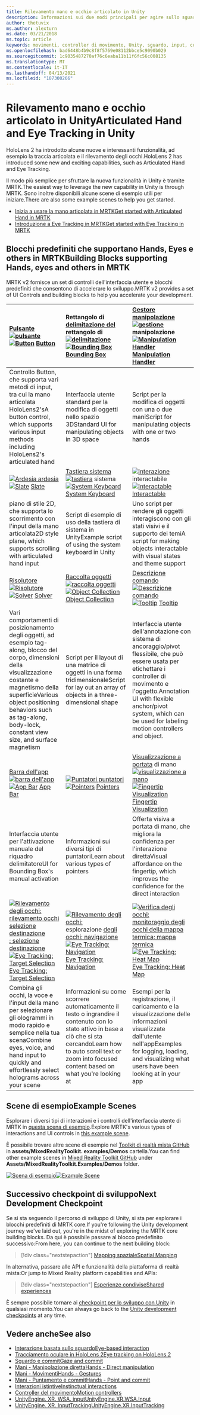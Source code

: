 ```yaml
---
title: Rilevamento mano e occhio articolato in Unity
description: Informazioni sui due modi principali per agire sullo sguardo in Unity, movimenti della mano e controller di movimento.
author: thetuvix
ms.author: alexturn
ms.date: 03/21/2018
ms.topic: article
keywords: movimenti, controller di movimento, Unity, sguardo, input, cuffie per realtà mista, cuffie di realtà mista di Windows, cuffie per realtà virtuale, MRTK, Toolkit di realtà mista
ms.openlocfilehash: bad6448b4b9c8f8f5769e08112bbce5c9090b029
ms.sourcegitcommit: 1c9035487270af76c6eaba11b11f6fc56c008135
ms.translationtype: MT
ms.contentlocale: it-IT
ms.lasthandoff: 04/13/2021
ms.locfileid: "107300266"
---
```

# <a name="articulated-hand-and-eye-tracking-in-unity"></a><span data-ttu-id="e3f43-104">Rilevamento mano e occhio articolato in Unity</span><span class="sxs-lookup"><span data-stu-id="e3f43-104">Articulated Hand and Eye Tracking in Unity</span></span>

<span data-ttu-id="e3f43-105">HoloLens 2 ha introdotto alcune nuove e interessanti funzionalità, ad esempio la traccia articolata e il rilevamento degli occhi.</span><span class="sxs-lookup"><span data-stu-id="e3f43-105">HoloLens 2 has introduced some new and exciting capabilities, such as Articulated Hand and Eye Tracking.</span></span>

<span data-ttu-id="e3f43-106">Il modo più semplice per sfruttare la nuova funzionalità in Unity è tramite MRTK.</span><span class="sxs-lookup"><span data-stu-id="e3f43-106">The easiest way to leverage the new capability in Unity is through MRTK.</span></span> <span data-ttu-id="e3f43-107">Sono inoltre disponibili alcune scene di esempio utili per iniziare.</span><span class="sxs-lookup"><span data-stu-id="e3f43-107">There are also some example scenes to help you get started.</span></span>

* [<span data-ttu-id="e3f43-108">Inizia a usare la mano articolata in MRTK</span><span class="sxs-lookup"><span data-stu-id="e3f43-108">Get started with Articulated Hand  in MRTK</span></span>](https://docs.microsoft.com/windows/mixed-reality/mrtk-unity/features/input/hand-tracking)
* [<span data-ttu-id="e3f43-109">Introduzione a Eye Tracking in MRTK</span><span class="sxs-lookup"><span data-stu-id="e3f43-109">Get started with Eye Tracking in MRTK</span></span>](https://docs.microsoft.com/windows/mixed-reality/mrtk-unity/features/input/eye-tracking/eye-tracking-main)

## <a name="building-blocks-supporting-hands-eyes-and-others-in-mrtk"></a><span data-ttu-id="e3f43-110">Blocchi predefiniti che supportano Hands, Eyes e others in MRTK</span><span class="sxs-lookup"><span data-stu-id="e3f43-110">Building Blocks supporting Hands, eyes and others in MRTK</span></span>

<span data-ttu-id="e3f43-111">MRTK v2 fornisce un set di controlli dell'interfaccia utente e blocchi predefiniti che consentono di accelerare lo sviluppo.</span><span class="sxs-lookup"><span data-stu-id="e3f43-111">MRTK v2 provides a set of UI Controls and building blocks to help you accelerate your development.</span></span>

|  <span data-ttu-id="e3f43-112">[Pulsante](https://docs.microsoft.com/windows/mixed-reality/mrtk-unity/features/ux-building-blocks/button) [ ![ pulsante](images/MRTK_Button_Main.png)](https://docs.microsoft.com/windows/mixed-reality/mrtk-unity/features/ux-building-blocks/button)</span><span class="sxs-lookup"><span data-stu-id="e3f43-112">[![Button](images/MRTK_Button_Main.png)](https://docs.microsoft.com/windows/mixed-reality/mrtk-unity/features/ux-building-blocks/button) [Button](https://docs.microsoft.com/windows/mixed-reality/mrtk-unity/features/ux-building-blocks/button)</span></span> | <span data-ttu-id="e3f43-113">Rettangolo di [delimitazione del](https://docs.microsoft.com/windows/mixed-reality/mrtk-unity/features/ux-building-blocks/bounding-box) rettangolo di [ ![ delimitazione](images/MRTK_BoundingBox_Main.png)](https://docs.microsoft.com/windows/mixed-reality/mrtk-unity/features/ux-building-blocks/bounding-box)</span><span class="sxs-lookup"><span data-stu-id="e3f43-113">[![Bounding Box](images/MRTK_BoundingBox_Main.png)](https://docs.microsoft.com/windows/mixed-reality/mrtk-unity/features/ux-building-blocks/bounding-box) [Bounding Box](https://docs.microsoft.com/windows/mixed-reality/mrtk-unity/features/ux-building-blocks/bounding-box)</span></span> | <span data-ttu-id="e3f43-114">[Gestore manipolazione](https://docs.microsoft.com/windows/mixed-reality/mrtk-unity/features/ux-building-blocks/manipulation-handler) [ ![ gestione](images/MRTK_Manipulation_Main.png)](https://docs.microsoft.com/windows/mixed-reality/mrtk-unity/features/ux-building-blocks/manipulation-handler) manipolazione</span><span class="sxs-lookup"><span data-stu-id="e3f43-114">[![Manipulation Handler](images/MRTK_Manipulation_Main.png)](https://docs.microsoft.com/windows/mixed-reality/mrtk-unity/features/ux-building-blocks/manipulation-handler) [Manipulation Handler](https://docs.microsoft.com/windows/mixed-reality/mrtk-unity/features/ux-building-blocks/manipulation-handler)</span></span> |
|:--- | :--- | :--- |
| <span data-ttu-id="e3f43-115">Controllo Button, che supporta vari metodi di input, tra cui la mano articolata HoloLens2's</span><span class="sxs-lookup"><span data-stu-id="e3f43-115">A button control, which supports various input methods including HoloLens2's articulated hand</span></span> | <span data-ttu-id="e3f43-116">Interfaccia utente standard per la modifica di oggetti nello spazio 3D</span><span class="sxs-lookup"><span data-stu-id="e3f43-116">Standard UI for manipulating objects in 3D space</span></span> | <span data-ttu-id="e3f43-117">Script per la modifica di oggetti con una o due mani</span><span class="sxs-lookup"><span data-stu-id="e3f43-117">Script for manipulating objects with one or two hands</span></span> |
|  <span data-ttu-id="e3f43-118">[ ![ Ardesia ardesia](images/MRTK_Slate_Main.png)](https://docs.microsoft.com/windows/mixed-reality/mrtk-unity/features/ux-building-blocks/slate) [](https://docs.microsoft.com/windows/mixed-reality/mrtk-unity/features/ux-building-blocks/slate)</span><span class="sxs-lookup"><span data-stu-id="e3f43-118">[![Slate](images/MRTK_Slate_Main.png)](https://docs.microsoft.com/windows/mixed-reality/mrtk-unity/features/ux-building-blocks/slate) [Slate](https://docs.microsoft.com/windows/mixed-reality/mrtk-unity/features/ux-building-blocks/slate)</span></span> | <span data-ttu-id="e3f43-119">[Tastiera sistema](https://docs.microsoft.com/windows/mixed-reality/mrtk-unity/features/ux-building-blocks/system-keyboard) [ ![ tastiera](images/MRTK_SystemKeyboard_Main.png)](https://docs.microsoft.com/windows/mixed-reality/mrtk-unity/features/ux-building-blocks/system-keyboard) sistema</span><span class="sxs-lookup"><span data-stu-id="e3f43-119">[![System Keyboard](images/MRTK_SystemKeyboard_Main.png)](https://docs.microsoft.com/windows/mixed-reality/mrtk-unity/features/ux-building-blocks/system-keyboard) [System Keyboard](https://docs.microsoft.com/windows/mixed-reality/mrtk-unity/features/ux-building-blocks/system-keyboard)</span></span> | <span data-ttu-id="e3f43-120">[ ![ Interazione](images/InteractableExamples.png)](https://docs.microsoft.com/windows/mixed-reality/mrtk-unity/features/ux-building-blocks/interactable) interactabile [](https://docs.microsoft.com/windows/mixed-reality/mrtk-unity/features/ux-building-blocks/interactable)</span><span class="sxs-lookup"><span data-stu-id="e3f43-120">[![Interactable](images/InteractableExamples.png)](https://docs.microsoft.com/windows/mixed-reality/mrtk-unity/features/ux-building-blocks/interactable) [Interactable](https://docs.microsoft.com/windows/mixed-reality/mrtk-unity/features/ux-building-blocks/interactable)</span></span> |
| <span data-ttu-id="e3f43-121">piano di stile 2D, che supporta lo scorrimento con l'input della mano articolata</span><span class="sxs-lookup"><span data-stu-id="e3f43-121">2D style plane, which supports scrolling with articulated hand input</span></span> | <span data-ttu-id="e3f43-122">Script di esempio di uso della tastiera di sistema in Unity</span><span class="sxs-lookup"><span data-stu-id="e3f43-122">Example script of using the system keyboard in Unity</span></span>  | <span data-ttu-id="e3f43-123">Uno script per rendere gli oggetti interagiscono con gli stati visivi e il supporto dei temi</span><span class="sxs-lookup"><span data-stu-id="e3f43-123">A script for making objects interactable with visual states and theme support</span></span> |
|  <span data-ttu-id="e3f43-124">[Risolutore](https://docs.microsoft.com/windows/mixed-reality/mrtk-unity/features/ux-building-blocks/solvers/solver) [ ![ Risolutore](images/MRTK_Solver_Main.png)](https://docs.microsoft.com/windows/mixed-reality/mrtk-unity/features/ux-building-blocks/solvers/solver)</span><span class="sxs-lookup"><span data-stu-id="e3f43-124">[![Solver](images/MRTK_Solver_Main.png)](https://docs.microsoft.com/windows/mixed-reality/mrtk-unity/features/ux-building-blocks/solvers/solver) [Solver](https://docs.microsoft.com/windows/mixed-reality/mrtk-unity/features/ux-building-blocks/solvers/solver)</span></span> | <span data-ttu-id="e3f43-125">[Raccolta oggetti](https://docs.microsoft.com/windows/mixed-reality/mrtk-unity/features/ux-building-blocks/object-collection) [ ![ raccolta oggetti](images/MRTK_ObjectCollection_Main.png)](https://docs.microsoft.com/windows/mixed-reality/mrtk-unity/features/ux-building-blocks/object-collection)</span><span class="sxs-lookup"><span data-stu-id="e3f43-125">[![Object Collection](images/MRTK_ObjectCollection_Main.png)](https://docs.microsoft.com/windows/mixed-reality/mrtk-unity/features/ux-building-blocks/object-collection) [Object Collection](https://docs.microsoft.com/windows/mixed-reality/mrtk-unity/features/ux-building-blocks/object-collection)</span></span> | <span data-ttu-id="e3f43-126">[Descrizione comando](https://docs.microsoft.com/windows/mixed-reality/mrtk-unity/features/ux-building-blocks/tooltip) [ ![ Descrizione comando](images/MRTK_Tooltip_Main.png)](https://docs.microsoft.com/windows/mixed-reality/mrtk-unity/features/ux-building-blocks/tooltip)</span><span class="sxs-lookup"><span data-stu-id="e3f43-126">[![Tooltip](images/MRTK_Tooltip_Main.png)](https://docs.microsoft.com/windows/mixed-reality/mrtk-unity/features/ux-building-blocks/tooltip) [Tooltip](https://docs.microsoft.com/windows/mixed-reality/mrtk-unity/features/ux-building-blocks/tooltip)</span></span> |
| <span data-ttu-id="e3f43-127">Vari comportamenti di posizionamento degli oggetti, ad esempio tag-along, blocco del corpo, dimensioni della visualizzazione costante e magnetismo della superficie</span><span class="sxs-lookup"><span data-stu-id="e3f43-127">Various object positioning behaviors such as tag-along, body-lock, constant view size, and surface magnetism</span></span> | <span data-ttu-id="e3f43-128">Script per il layout di una matrice di oggetti in una forma tridimensionale</span><span class="sxs-lookup"><span data-stu-id="e3f43-128">Script for lay out an array of objects in a three-dimensional shape</span></span> | <span data-ttu-id="e3f43-129">Interfaccia utente dell'annotazione con sistema di ancoraggio/pivot flessibile, che può essere usata per etichettare i controller di movimento e l'oggetto.</span><span class="sxs-lookup"><span data-stu-id="e3f43-129">Annotation UI with flexible anchor/pivot system, which can be used for labeling motion controllers and object.</span></span> |
|  <span data-ttu-id="e3f43-130">[Barra dell'app](https://docs.microsoft.com/windows/mixed-reality/mrtk-unity/features/ux-building-blocks/app-bar) [ ![ barra dell'app](images/MRTK_AppBar_Main.png)](https://docs.microsoft.com/windows/mixed-reality/mrtk-unity/features/ux-building-blocks/app-bar)</span><span class="sxs-lookup"><span data-stu-id="e3f43-130">[![App Bar](images/MRTK_AppBar_Main.png)](https://docs.microsoft.com/windows/mixed-reality/mrtk-unity/features/ux-building-blocks/app-bar) [App Bar](https://docs.microsoft.com/windows/mixed-reality/mrtk-unity/features/ux-building-blocks/app-bar)</span></span> | <span data-ttu-id="e3f43-131">[ ![ Puntatori puntatori](images/MRTK_Pointer_Main.png)](https://docs.microsoft.com/windows/mixed-reality/mrtk-unity/features/input/pointers) [](https://docs.microsoft.com/windows/mixed-reality/mrtk-unity/features/input/pointers)</span><span class="sxs-lookup"><span data-stu-id="e3f43-131">[![Pointers](images/MRTK_Pointer_Main.png)](https://docs.microsoft.com/windows/mixed-reality/mrtk-unity/features/input/pointers) [Pointers](https://docs.microsoft.com/windows/mixed-reality/mrtk-unity/features/input/pointers)</span></span> | <span data-ttu-id="e3f43-132">[Visualizzazione a portata](https://docs.microsoft.com/windows/mixed-reality/mrtk-unity/features/ux-building-blocks/fingertip-visualization) di mano [ ![ visualizzazione a mano](images/MRTK_FingertipVisualization_Main.png)](https://docs.microsoft.com/windows/mixed-reality/mrtk-unity/features/ux-building-blocks/fingertip-visualization)</span><span class="sxs-lookup"><span data-stu-id="e3f43-132">[![Fingertip Visualization](images/MRTK_FingertipVisualization_Main.png)](https://docs.microsoft.com/windows/mixed-reality/mrtk-unity/features/ux-building-blocks/fingertip-visualization) [Fingertip Visualization](https://docs.microsoft.com/windows/mixed-reality/mrtk-unity/features/ux-building-blocks/fingertip-visualization)</span></span> |
| <span data-ttu-id="e3f43-133">Interfaccia utente per l'attivazione manuale del riquadro delimitatore</span><span class="sxs-lookup"><span data-stu-id="e3f43-133">UI for Bounding Box's manual activation</span></span> | <span data-ttu-id="e3f43-134">Informazioni sui diversi tipi di puntatori</span><span class="sxs-lookup"><span data-stu-id="e3f43-134">Learn about various types of pointers</span></span> | <span data-ttu-id="e3f43-135">Offerta visiva a portata di mano, che migliora la confidenza per l'interazione diretta</span><span class="sxs-lookup"><span data-stu-id="e3f43-135">Visual affordance on the fingertip, which improves the confidence for the direct interaction</span></span> |
|  <span data-ttu-id="e3f43-136">[ ![ Rilevamento degli occhi: rilevamento occhi selezione destinazione](images/mrtk_et_targetselect.png)](https://docs.microsoft.com/windows/mixed-reality/mrtk-unity/features/input/eye-tracking/eye-tracking-target-selection) [: selezione destinazione](https://docs.microsoft.com/windows/mixed-reality/mrtk-unity/features/input/eye-tracking/eye-tracking-target-selection)</span><span class="sxs-lookup"><span data-stu-id="e3f43-136">[![Eye Tracking: Target Selection](images/mrtk_et_targetselect.png)](https://docs.microsoft.com/windows/mixed-reality/mrtk-unity/features/input/eye-tracking/eye-tracking-target-selection) [Eye Tracking: Target Selection](https://docs.microsoft.com/windows/mixed-reality/mrtk-unity/features/input/eye-tracking/eye-tracking-target-selection)</span></span> | <span data-ttu-id="e3f43-137">[ ![ Rilevamento degli occhi:](images/mrtk_et_navigation.png)](https://docs.microsoft.com/windows/mixed-reality/mrtk-unity/features/input/eye-tracking/eye-tracking-navigation) esplorazione [degli occhi: navigazione](https://docs.microsoft.com/windows/mixed-reality/mrtk-unity/features/input/eye-tracking/eye-tracking-navigation)</span><span class="sxs-lookup"><span data-stu-id="e3f43-137">[![Eye Tracking: Navigation](images/mrtk_et_navigation.png)](https://docs.microsoft.com/windows/mixed-reality/mrtk-unity/features/input/eye-tracking/eye-tracking-navigation) [Eye Tracking: Navigation](https://docs.microsoft.com/windows/mixed-reality/mrtk-unity/features/input/eye-tracking/eye-tracking-navigation)</span></span> | <span data-ttu-id="e3f43-138">[ ![ Verifica degli occhi:](images/mrtk_et_heatmaps.png)](https://microsoft.github.io/MixedRealityToolkit-Unity/Documentation/EyeTracking/EyeTracking_Visualization.html) [monitoraggio degli occhi della mappa termica: mappa termica](https://microsoft.github.io/MixedRealityToolkit-Unity/Documentation/EyeTracking/EyeTracking_Visualization.html)</span><span class="sxs-lookup"><span data-stu-id="e3f43-138">[![Eye Tracking: Heat Map](images/mrtk_et_heatmaps.png)](https://microsoft.github.io/MixedRealityToolkit-Unity/Documentation/EyeTracking/EyeTracking_Visualization.html) [Eye Tracking: Heat Map](https://microsoft.github.io/MixedRealityToolkit-Unity/Documentation/EyeTracking/EyeTracking_Visualization.html)</span></span> |
| <span data-ttu-id="e3f43-139">Combina gli occhi, la voce e l'input della mano per selezionare gli ologrammi in modo rapido e semplice nella tua scena</span><span class="sxs-lookup"><span data-stu-id="e3f43-139">Combine eyes, voice, and hand input to quickly and effortlessly select holograms across your scene</span></span> | <span data-ttu-id="e3f43-140">Informazioni su come scorrere automaticamente il testo o ingrandire il contenuto con lo stato attivo in base a ciò che si sta cercando</span><span class="sxs-lookup"><span data-stu-id="e3f43-140">Learn how to auto scroll text or zoom into focused content based on what you're looking at</span></span>| <span data-ttu-id="e3f43-141">Esempi per la registrazione, il caricamento e la visualizzazione delle informazioni visualizzate dall'utente nell'app</span><span class="sxs-lookup"><span data-stu-id="e3f43-141">Examples for logging, loading, and visualizing what users have been looking at in your app</span></span> |

## <a name="example-scenes"></a><span data-ttu-id="e3f43-142">Scene di esempio</span><span class="sxs-lookup"><span data-stu-id="e3f43-142">Example Scenes</span></span>

<span data-ttu-id="e3f43-143">Esplorare i diversi tipi di interazioni e i controlli dell'interfaccia utente di MRTK in [questa scena di esempio](https://microsoft.github.io/MixedRealityToolkit-Unity/Documentation/README_HandInteractionExamples.html).</span><span class="sxs-lookup"><span data-stu-id="e3f43-143">Explore MRTK's various types of interactions and UI controls in [this example scene](https://microsoft.github.io/MixedRealityToolkit-Unity/Documentation/README_HandInteractionExamples.html).</span></span>

<span data-ttu-id="e3f43-144">È possibile trovare altre scene di esempio nel [Toolkit di realtà mista GitHub](https://github.com/Microsoft/MixedRealityToolkit-Unity) in **assets/MixedRealityToolkit. examples/Demos** cartella.</span><span class="sxs-lookup"><span data-stu-id="e3f43-144">You can find  other example scenes in [Mixed Reality Toolkit GitHub](https://github.com/Microsoft/MixedRealityToolkit-Unity) under **Assets/MixedRealityToolkit.Examples/Demos** folder.</span></span>

<span data-ttu-id="e3f43-145">[![Scena di esempio](images/MRTK_Examples.png)](https://docs.microsoft.com/windows/mixed-reality/mrtk-unity/features/example-scenes/hand-interaction-examples)</span><span class="sxs-lookup"><span data-stu-id="e3f43-145">[![Example Scene](images/MRTK_Examples.png)](https://docs.microsoft.com/windows/mixed-reality/mrtk-unity/features/example-scenes/hand-interaction-examples)</span></span>

## <a name="next-development-checkpoint"></a><span data-ttu-id="e3f43-146">Successivo checkpoint di sviluppo</span><span class="sxs-lookup"><span data-stu-id="e3f43-146">Next Development Checkpoint</span></span>

<span data-ttu-id="e3f43-147">Se si sta seguendo il percorso di sviluppo di Unity, si sta per esplorare i blocchi predefiniti di MRTK core.</span><span class="sxs-lookup"><span data-stu-id="e3f43-147">If you're following the Unity development journey we've laid out, you're in the midst of exploring the MRTK core building blocks.</span></span> <span data-ttu-id="e3f43-148">Da qui è possibile passare al blocco predefinito successivo:</span><span class="sxs-lookup"><span data-stu-id="e3f43-148">From here, you can continue to the next building block:</span></span>

> [!div class="nextstepaction"]
> [<span data-ttu-id="e3f43-149">Mapping spaziale</span><span class="sxs-lookup"><span data-stu-id="e3f43-149">Spatial Mapping</span></span>](spatial-mapping-in-unity.md)

<span data-ttu-id="e3f43-150">In alternativa, passare alle API e funzionalità della piattaforma di realtà mista:</span><span class="sxs-lookup"><span data-stu-id="e3f43-150">Or jump to Mixed Reality platform capabilities and APIs:</span></span>

> [!div class="nextstepaction"]
> [<span data-ttu-id="e3f43-151">Esperienze condivise</span><span class="sxs-lookup"><span data-stu-id="e3f43-151">Shared experiences</span></span>](shared-experiences-in-unity.md)

<span data-ttu-id="e3f43-152">È sempre possibile tornare ai [checkpoint per lo sviluppo con Unity](unity-development-overview.md#2-core-building-blocks) in qualsiasi momento.</span><span class="sxs-lookup"><span data-stu-id="e3f43-152">You can always go back to the [Unity development checkpoints](unity-development-overview.md#2-core-building-blocks) at any time.</span></span>

## <a name="see-also"></a><span data-ttu-id="e3f43-153">Vedere anche</span><span class="sxs-lookup"><span data-stu-id="e3f43-153">See also</span></span>

* [<span data-ttu-id="e3f43-154">Interazione basata sullo sguardo</span><span class="sxs-lookup"><span data-stu-id="e3f43-154">Eye-based interaction</span></span>](../../design/eye-gaze-interaction.md)
* [<span data-ttu-id="e3f43-155">Tracciamento oculare in HoloLens 2</span><span class="sxs-lookup"><span data-stu-id="e3f43-155">Eye tracking on HoloLens 2</span></span>](../../design/eye-tracking.md)
* [<span data-ttu-id="e3f43-156">Sguardo e commit</span><span class="sxs-lookup"><span data-stu-id="e3f43-156">Gaze and commit</span></span>](../../design/gaze-and-commit.md)
* [<span data-ttu-id="e3f43-157">Mani - Manipolazione diretta</span><span class="sxs-lookup"><span data-stu-id="e3f43-157">Hands - Direct manipulation</span></span>](../../design/direct-manipulation.md)
* [<span data-ttu-id="e3f43-158">Mani - Movimenti</span><span class="sxs-lookup"><span data-stu-id="e3f43-158">Hands - Gestures</span></span>](../../design/gaze-and-commit.md#composite-gestures)
* [<span data-ttu-id="e3f43-159">Mani - Puntamento e commit</span><span class="sxs-lookup"><span data-stu-id="e3f43-159">Hands - Point and commit</span></span>](../../design/point-and-commit.md)
* [<span data-ttu-id="e3f43-160">Interazioni istintive</span><span class="sxs-lookup"><span data-stu-id="e3f43-160">Instinctual interactions</span></span>](../../design/interaction-fundamentals.md)
* [<span data-ttu-id="e3f43-161">Controller del movimento</span><span class="sxs-lookup"><span data-stu-id="e3f43-161">Motion controllers</span></span>](../../design/motion-controllers.md)
* [<span data-ttu-id="e3f43-162">UnityEngine. XR. WSA. input</span><span class="sxs-lookup"><span data-stu-id="e3f43-162">UnityEngine.XR.WSA.Input</span></span>](https://docs.unity3d.com/ScriptReference/XR.WSA.Input.InteractionManager.html)
* [<span data-ttu-id="e3f43-163">UnityEngine. XR. InputTracking</span><span class="sxs-lookup"><span data-stu-id="e3f43-163">UnityEngine.XR.InputTracking</span></span>](https://docs.unity3d.com/ScriptReference/XR.InputTracking.html)
